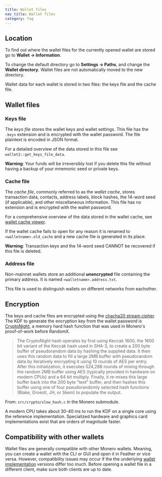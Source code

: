 ```yaml
---
title: Wallet files
nav_title: Wallet files
category: faq
---
```


## Location

To find out where the wallet files for the currently opened wallet are stored go to **Wallet → Information**.

To change the default directory go to **Settings → Paths**, and change the **Wallet directory**. Wallet files are not automatically moved to the new directory.

Wallet data for each wallet is stored in two files: the keys file and the cache file.

## Wallet files
### Keys file

The _keys file_ stores the wallet keys and wallet settings. This file has the `.keys` extension and is encrypted with the wallet password. The file plaintext is encoded in JSON format.

For a detailed overview of the data stored in this file see `wallet2::get_keys_file_data`.

**Warning**: Your funds will be irreversibly lost if you delete this file without having a backup of your mnemonic seed or private keys.

### Cache file

The _cache file_, commonly referred to as the *wallet cache*, stores transaction data, contacts, address labels, block hashes, the 14-word seed (if applicable), and other miscellaneous information. This file has no extension and is encrypted with the wallet password.

For a comprehensive overview of the data stored in the wallet cache, see [wallet cache viewer](wallet-cache-viewer).

If the wallet cache fails to open for any reason it is renamed to `<walletname>.old_cache` and a new cache file is generated in its place.

**Warning**: Transaction keys and the 14-word seed CANNOT be recovered if this file is deleted.

### Address file

Non-mainnet wallets store an additional **unencrypted** file containing the primary address. It is named `<walletname>.address.txt`.

This file is used to distinguish wallets on different networks from eachother.


## Encryption

The keys and cache files are encrypted using the [chacha20 stream cipher](https://www.cryptopp.com/wiki/ChaCha20). The KDF to generate the encryption key from the wallet password is [CryptoNight](https://monerodocs.org/proof-of-work/cryptonight/), a memory hard hash function that was used in Monero's proof-of-work before RandomX.

>The CryptoNight hash operates by first using Keccak 1600,
>the 1600 bit variant of the Keccak hash used in SHA-3, to create a 200 byte
>buffer of pseudorandom data by hashing the supplied data.  It then uses this
>random data to fill a large 2MB buffer with pseudorandom data by iteratively
>encrypting it using 10 rounds of AES per entry.  After this initialization,
>it executes 524,288 rounds of mixing through the random 2MB buffer using
>AES (typically provided in hardware on modern CPUs) and a 64 bit multiply.
>Finally, it re-mixes this large buffer back into
>the 200 byte "text" buffer, and then hashes this buffer using one of four
>pseudorandomly selected hash functions (Blake, Groestl, JH, or Skein)
>to populate the output.

From: `src/crypto/slow_hash.c` in the Monero submodule.

A modern CPU takes about 30-40 ms to run the KDF on a single core using the reference implementation. Specialized hardware and graphics card implementations exist that are orders of magnitude faster.

## Compatibility with other wallets

Wallet files are generally compatible with other Monero wallets. Meaning, you can create a wallet with the CLI or GUI and open it in Feather or vice versa. However, compatibility issues may occur if the the underlying [wallet implementation](architecture) versions differ too much. Before opening a wallet file in a different client, make sure both clients are up to date.